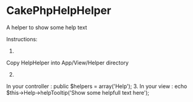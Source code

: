 # CakePhpHelpHelper
A helper to show some help text

Instructions:

1.
Copy HelpHelper into App/View/Helper directory

2.
In your controller :
	public $helpers = array('Help');
3.
In your view :
	echo $this->Help->helpTooltip('Show some helpfull text here');
